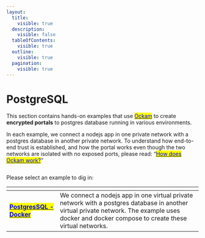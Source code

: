 ```yaml
---
layout:
  title:
    visible: true
  description:
    visible: false
  tableOfContents:
    visible: true
  outline:
    visible: true
  pagination:
    visible: true
---
```


# PostgreSQL

This section contains hands-on examples that use [<mark style="color:blue;">Ockam</mark>](../../../) to create **encrypted portals** to postgres database running in various environments.

In each example, we connect a nodejs app in one private network with a postgres database in another private network.  To understand how end-to-end trust is established, and how the portal works even though the two networks are isolated with no exposed ports, please read: “[<mark style="color:blue;">How does Ockam work?</mark>](../../../how-does-ockam-work.md)”

<figure><img src="../../../.gitbook/assets/Screenshot 2024-02-09 at 8.51.05 AM (3).png" alt=""><figcaption></figcaption></figure>

Please select an example to dig in:

<table data-card-size="large" data-view="cards"><thead><tr><th></th><th></th></tr></thead><tbody><tr><td><a href="docker.md"><mark style="color:blue;"><strong>PostgresSQL - Docker</strong></mark></a></td><td>We connect a nodejs app in one virtual private network with a postgres database in another virtual private network. The example uses docker and docker compose to create these virtual networks.</td></tr></tbody></table>
